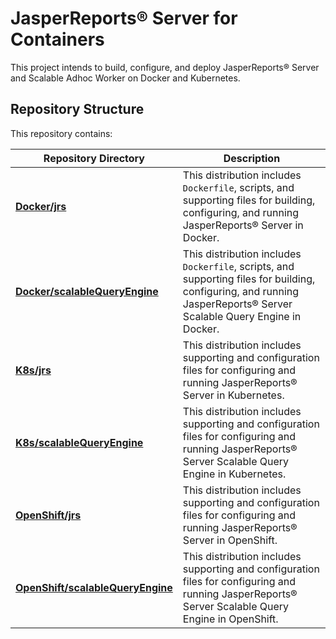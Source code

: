 # JasperReports® Server for Containers
This project intends to build, configure, and deploy JasperReports&reg; Server and Scalable Adhoc Worker on Docker and Kubernetes.


## Repository Structure
This repository contains:

| Repository Directory| Description |
|------------| -------------|
|**[Docker/jrs](./Docker/jrs)**| This distribution includes `Dockerfile`, scripts, and supporting files for building, configuring, and running JasperReports® Server  in Docker. |
|**[Docker/scalableQueryEngine](./Docker/scalableQueryEngine)** | This distribution includes `Dockerfile`, scripts, and supporting files for building, configuring, and running JasperReports&reg; Server Scalable Query Engine in Docker.|
| **[K8s/jrs](./K8s/jrs)** | This distribution includes supporting and configuration files for configuring and running JasperReports® Server in Kubernetes. 
|**[K8s/scalableQueryEngine](./K8s/scalableQueryEngine)** | This distribution includes supporting and configuration files for configuring and running  JasperReports&reg; Server Scalable Query Engine in Kubernetes. |
|**[OpenShift/jrs](./OpenShift/jrs)**| This distribution includes supporting and configuration files for configuring and running JasperReports&reg; Server in OpenShift. |
|**[OpenShift/scalableQueryEngine](./OpenShift/scalableQueryEngine)**| This distribution includes supporting and configuration files for configuring and running  JasperReports&reg; Server Scalable Query Engine in OpenShift. |
